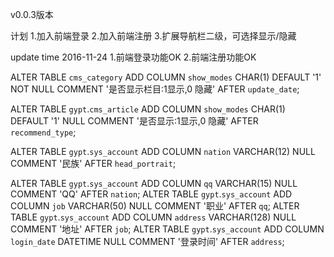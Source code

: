v0.0.3版本

计划
1.加入前端登录
2.加入前端注册
3.扩展导航栏二级，可选择显示/隐藏

update time 2016-11-24
1.前端登录功能OK
2.前端注册功能OK

ALTER TABLE `cms_category` ADD COLUMN `show_modes` CHAR(1) DEFAULT '1' NOT NULL COMMENT '是否显示栏目:1显示,0 隐藏' AFTER `update_date`; 

ALTER TABLE `gypt`.`cms_article` ADD COLUMN `show_modes` CHAR(1) DEFAULT '1' NULL COMMENT '是否显示:1显示,0 隐藏' AFTER `recommend_type`; 


ALTER TABLE `gypt`.`sys_account` ADD COLUMN `nation` VARCHAR(12) NULL COMMENT '民族' AFTER `head_portrait`; 

ALTER TABLE `gypt`.`sys_account` ADD COLUMN `qq` VARCHAR(15) NULL COMMENT 'QQ' AFTER `nation`; 
ALTER TABLE `gypt`.`sys_account` ADD COLUMN `job` VARCHAR(50) NULL COMMENT '职业' AFTER `qq`; 
ALTER TABLE `gypt`.`sys_account` ADD COLUMN `address` VARCHAR(128) NULL COMMENT '地址' AFTER `job`; 
ALTER TABLE `gypt`.`sys_account` ADD COLUMN `login_date` DATETIME NULL COMMENT '登录时间' AFTER `address`; 